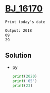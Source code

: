 # [BJ_16170](https://acmicpc.net/problem/16170)

```en
Print today's date
```

```txt
Output: 2018
09
29
```

## Solution

* py

  ```py
  print(2020)
  print('05')
  print(23)
  ```
